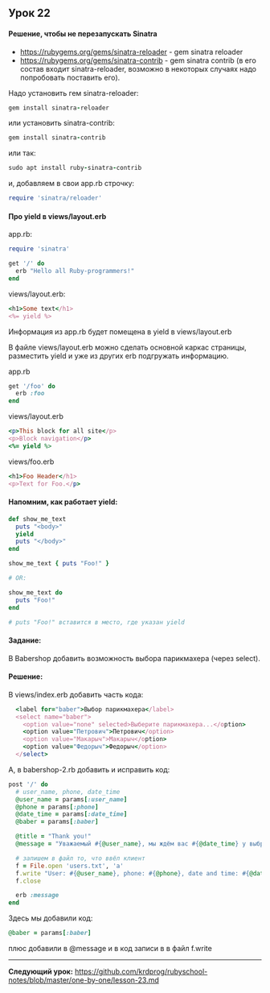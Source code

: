 ## Урок 22

#### Решение, чтобы не перезапускать Sinatra

- https://rubygems.org/gems/sinatra-reloader - gem sinatra reloader
- https://rubygems.org/gems/sinatra-contrib - gem sinatra contrib (в его состав входит sinatra-reloader, возможно в некоторых случаях надо попробовать поставить его).

Надо установить гем sinatra-reloader:
```ruby
gem install sinatra-reloader
```
или установить sinatra-contrib:
```ruby
gem install sinatra-contrib
```
или так:
```ruby
sudo apt install ruby-sinatra-contrib
```
и, добавляем в свои app.rb строчку:
```ruby
require 'sinatra/reloader'
```

#### Про yield в views/layout.erb

app.rb:
```ruby
require 'sinatra'

get '/' do
  erb "Hello all Ruby-programmers!"
end
```
views/layout.erb:
```ruby
<h1>Some text</h1>
<%= yield %>
```
Информация из app.rb будет помещена в yield в views/layout.erb

В файле views/layout.erb можно сделать основной каркас страницы, разместить yield и уже из других erb подгружать информацию.

app.rb
```ruby
get '/foo' do
  erb :foo
end
```
views/layout.erb
```ruby
<p>This block for all site</p>
<p>Block navigation</p>
<%= yield %>
```
views/foo.erb
```ruby
<h1>Foo Header</h1>
<p>Text for Foo.</p>
```

#### Напомним, как работает yield:
```ruby
def show_me_text
  puts "<body>"
  yield
  puts "</body>"
end

show_me_text { puts "Foo!" }

# OR:

show_me_text do
  puts "Foo!"
end

# puts "Foo!" вставится в место, где указан yield
```
#### Задание:
В Babershop добавить возможность выбора парикмахера (через select).

#### Решение:
В views/index.erb добавить часть кода:
```ruby
  <label for="baber">Выбор парикмахера</label>
  <select name="baber">
    <option value="none" selected>Выберите парикмахера...</option>
    <option value="Петрович">Петрович</option>
    <option value="Макарыч">Макарыч</option>
    <option value="Федорыч">Федорыч</option>
  </select>
```
А, в babershop-2.rb добавить и исправить код:
```ruby
post '/' do
  # user_name, phone, date_time
  @user_name = params[:user_name]
  @phone = params[:phone]
  @date_time = params[:date_time]
  @baber = params[:baber]

  @title = "Thank you!"
  @message = "Уважаемый #{@user_name}, мы ждём вас #{@date_time} у выбранного парикмахера #{@baber}."

  # запишем в файл то, что ввёл клиент
  f = File.open 'users.txt', 'a'
  f.write "User: #{@user_name}, phone: #{@phone}, date and time: #{@date_time}. Baber: #{@baber}.\n"
  f.close

  erb :message
end
```
Здесь мы добавили код:
```ruby
@baber = params[:baber]
```
плюс добавили в @message и в код записи в в файл f.write

---
**Следующий урок:**  https://github.com/krdprog/rubyschool-notes/blob/master/one-by-one/lesson-23.md